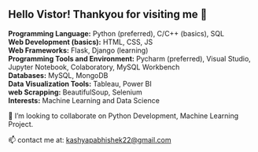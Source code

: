 ## Hello Vistor! Thankyou for visiting me :pray:

   **Programming Language:** Python (preferred), C/C++ (basics), SQL <br>
    **Web Development (basics):** HTML, CSS, JS <br>
    **Web Frameworks:** Flask, Django (learning) <br>
    **Programming Tools and Environment:** Pycharm (preferred), Visual Studio, Jupyter Notebook, Colaboratory, MySQL Workbench <br>
    **Databases:** MySQL, MongoDB <br>
    **Data Visualization Tools:** Tableau, Power BI <br>
    **web Scrapping:** BeautifulSoup, Selenium <br>
    **Interests:** Machine Learning and Data Science
    
   👯 I’m looking to collaborate on Python Development, Machine Learning Project.
   

📫 contact me at: kashyapabhishek22@gmail.com





<!--
# ![visitor badge](https://visitor-badge.laobi.icu/badge?page_id=abhikashyapr22)
**abhikashyapr22/abhikashyapr22** is a ✨ _special_ ✨ repository because its `README.md` (this file) appears on your GitHub profile.

Here are some ideas to get you started:

#📫 mail me at: kashyapabhishek22@gmail.com

- 🔭 I’m currently working on ...
- 🌱 I’m currently learning ...
- 👯 I’m looking to collaborate on ...
- 🤔 I’m looking for help with ...
- 💬 Ask me about ...
...
- 😄 Pronouns: ...
- ⚡ Fun fact: ...
-->
